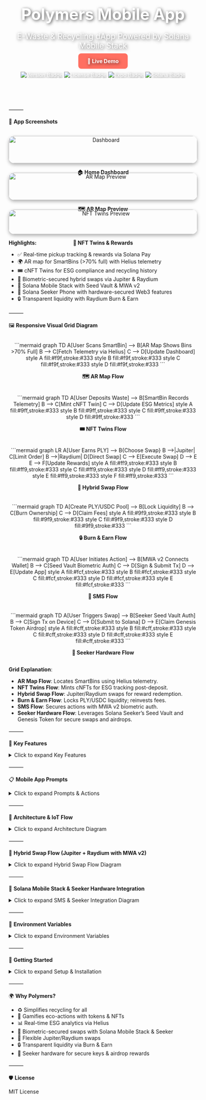 <!-- HERO SECTION -->

<div align="center" style="background: url('https://via.placeholder.com/1200x300?text=Polymers+Hero+Banner') no-repeat center/cover; border-radius: 15px; padding: 60px 20px; color: white; text-shadow: 2px 2px 8px rgba(0,0,0,0.7);">

<h1 style="font-size: 3em; margin-bottom: 10px;">Polymers Mobile App</h1>
<p style="font-size: 1.5em; margin-bottom: 20px;">E-Waste & Recycling dApp Powered by Solana Mobile Stack</p>

<a href="https://your-live-demo-link.com" style="background: #ff6f61; color: white; padding: 12px 24px; border-radius: 8px; text-decoration: none; font-weight: bold;">🚀 Live Demo</a>

<div style="margin-top: 20px;">
<img src="https://img.shields.io/badge/version-1.0%20Beta-blue" alt="Version Badge"/>
<img src="https://img.shields.io/badge/license-MIT-green" alt="License Badge"/>
<img src="https://img.shields.io/badge/Expo-React%20Native-yellow" alt="Expo Badge"/>
<img src="https://img.shields.io/badge/Solana-Blockchain-blueviolet" alt="Solana Badge"/>
</div>
</div>

⸻

🎨 **App Screenshots**

<div style="display: flex; flex-wrap: wrap; justify-content: center; gap: 25px; margin-top: 30px;">

<div style="flex: 1 1 260px; text-align: center; position: relative;">
<img src="https://via.placeholder.com/260x500?text=Dashboard" alt="Dashboard" style="width: 100%; border-radius: 15px; box-shadow: 0 4px 10px rgba(0,0,0,0.3); transition: transform 0.3s ease;" onmouseover="this.style.transform='scale(1.05)';" onmouseout="this.style.transform='scale(1)';"/>
<div style="position: absolute; top: 0; left: 0; right: 0; bottom: 0; background: rgba(0,0,0,0.5); opacity: 0; border-radius: 15px; display: flex; align-items: center; justify-content: center; color: white; font-weight: bold; transition: opacity 0.3s ease;" onmouseover="this.style.opacity='1';" onmouseout="this.style.opacity='0';">View Dashboard</div>
<p><b>🏠 Home Dashboard</b></p>
</div>

<div style="flex: 1 1 260px; text-align: center; position: relative;">
<img src="https://via.placeholder.com/260x500?text=AR+Map" alt="AR Map Preview" style="width: 100%; border-radius: 15px; box-shadow: 0 4px 10px rgba(0,0,0,0.3); transition: transform 0.3s ease;" onmouseover="this.style.transform='scale(1.05)';" onmouseout="this.style.transform='scale(1)';"/>
<div style="position: absolute; top: 0; left: 0; right: 0; bottom: 0; background: rgba(0,0,0,0.5); opacity: 0; border-radius: 15px; display: flex; align-items: center; justify-content: center; color: white; font-weight: bold; transition: opacity 0.3s ease;" onmouseover="this.style.opacity='1';" onmouseout="this.style.opacity='0';">Explore AR Map</div>
<p><b>🗺️ AR Map Preview</b></p>
</div>

<div style="flex: 1 1 260px; text-align: center; position: relative;">
<img src="https://via.placeholder.com/260x500?text=NFT+Twins" alt="NFT Twins Preview" style="width: 100%; border-radius: 15px; box-shadow: 0 4px 10px rgba(0,0,0,0.3); transition: transform 0.3s ease;" onmouseover="this.style.transform='scale(1.05)';" onmouseout="this.style.transform='scale(1)';"/>
<div style="position: absolute; top: 0; left: 0; right: 0; bottom: 0; background: rgba(0,0,0,0.5); opacity: 0; border-radius: 15px; display: flex; align-items: center; justify-content: center; color: white; font-weight: bold; transition: opacity 0.3s ease;" onmouseover="this.style.opacity='1';" onmouseout="this.style.opacity='0';">Check NFT Twins</div>
<p><b>🎨 NFT Twins & Rewards</b></p>
</div>

</div>

**Highlights:**
- ✅ Real-time pickup tracking & rewards via Solana Pay
- 🌍 AR map for SmartBins (>70% full) with Helius telemetry
- 🎟️ cNFT Twins for ESG compliance and recycling history
- 🔄 Biometric-secured hybrid swaps via Jupiter & Raydium
- 🔐 Solana Mobile Stack with Seed Vault & MWA v2
- 📱 Solana Seeker Phone with hardware-secured Web3 features
- 🔒 Transparent liquidity with Raydium Burn & Earn

⸻

🖼️ **Responsive Visual Grid Diagram**

<div style="display: flex; flex-wrap: wrap; justify-content: center; gap: 20px; margin-top: 30px;">

<div style="flex: 1 1 280px; text-align: center;">
```mermaid
graph TD
    A[User Scans SmartBin] --> B[AR Map Shows Bins >70% Full]
    B --> C[Fetch Telemetry via Helius]
    C --> D[Update Dashboard]
    style A fill:#f9f,stroke:#333
    style B fill:#f9f,stroke:#333
    style C fill:#f9f,stroke:#333
    style D fill:#f9f,stroke:#333
```
<p><b>🗺️ AR Map Flow</b></p>
</div>

<div style="flex: 1 1 280px; text-align: center;">
```mermaid
graph TD
    A[User Deposits Waste] --> B[SmartBin Records Telemetry]
    B --> C[Mint cNFT Twin]
    C --> D[Update ESG Metrics]
    style A fill:#9ff,stroke:#333
    style B fill:#9ff,stroke:#333
    style C fill:#9ff,stroke:#333
    style D fill:#9ff,stroke:#333
```
<p><b>🎟️ NFT Twins Flow</b></p>
</div>

<div style="flex: 1 1 280px; text-align: center;">
```mermaid
graph LR
    A[User Earns PLY] --> B{Choose Swap}
    B -->|Jupiter| C[Limit Order]
    B -->|Raydium| D[Direct Swap]
    C --> E[Execute Swap]
    D --> E
    E --> F[Update Rewards]
    style A fill:#ff9,stroke:#333
    style B fill:#ff9,stroke:#333
    style C fill:#ff9,stroke:#333
    style D fill:#ff9,stroke:#333
    style E fill:#ff9,stroke:#333
    style F fill:#ff9,stroke:#333
```
<p><b>🔄 Hybrid Swap Flow</b></p>
</div>

<div style="flex: 1 1 280px; text-align: center;">
```mermaid
graph TD
    A[Create PLY/USDC Pool] --> B[Lock Liquidity]
    B --> C[Burn Ownership]
    C --> D[Claim Fees]
    style A fill:#9f9,stroke:#333
    style B fill:#9f9,stroke:#333
    style C fill:#9f9,stroke:#333
    style D fill:#9f9,stroke:#333
```
<p><b>🔒 Burn & Earn Flow</b></p>
</div>

<div style="flex: 1 1 280px; text-align: center;">
```mermaid
graph TD
    A[User Initiates Action] --> B[MWA v2 Connects Wallet]
    B --> C[Seed Vault Biometric Auth]
    C --> D[Sign & Submit Tx]
    D --> E[Update App]
    style A fill:#fcf,stroke:#333
    style B fill:#fcf,stroke:#333
    style C fill:#fcf,stroke:#333
    style D fill:#fcf,stroke:#333
    style E fill:#fcf,stroke:#333
```
<p><b>🔐 SMS Flow</b></p>
</div>

<div style="flex: 1 1 280px; text-align: center;">
```mermaid
graph TD
    A[User Triggers Swap] --> B[Seeker Seed Vault Auth]
    B --> C[Sign Tx on Device]
    C --> D[Submit to Solana]
    D --> E[Claim Genesis Token Airdrop]
    style A fill:#cff,stroke:#333
    style B fill:#cff,stroke:#333
    style C fill:#cff,stroke:#333
    style D fill:#cff,stroke:#333
    style E fill:#cff,stroke:#333
```
<p><b>📱 Seeker Hardware Flow</b></p>
</div>

</div>

**Grid Explanation**:
- **AR Map Flow**: Locates SmartBins using Helius telemetry.
- **NFT Twins Flow**: Mints cNFTs for ESG tracking post-deposit.
- **Hybrid Swap Flow**: Jupiter/Raydium swaps for reward redemption.
- **Burn & Earn Flow**: Locks PLY/USDC liquidity; reinvests fees.
- **SMS Flow**: Secures actions with MWA v2 biometric auth.
- **Seeker Hardware Flow**: Leverages Solana Seeker’s Seed Vault and Genesis Token for secure swaps and airdrops.

⸻

📱 **Key Features**

<details>
<summary>Click to expand Key Features</summary>

**🛒 Schedule Pickups**  
- Book e-waste/recycling pickups  
- Assign SmartBins  
- Track status in real-time  

**📊 SmartBin Telemetry**  
- Sensors for fill level, weight, contamination  
- Historical analytics  
- Automated Solana rewards  
- OTA updates via Expo  

**💰 Solana Rewards & NFT Twins**  
- Tokens: PLY, CARB, EWASTE  
- cNFT Twins for ESG compliance  
- Biometric swaps via Solana Pay, Jupiter, Raydium  
- Gamified missions & leaderboards  

**🔮 Predictive Analytics & ESG**  
- Predict fill levels & collection times  
- ESG metrics (e.g., carbon footprint)  
- AI/LLM query support  

**🔒 Burn & Earn Liquidity**  
- Lock PLY/USDC pools for trust  
- Burn ownership for transparency  
- Reinvest fees in rewards  

**🔐 Solana Mobile Stack & Seeker Hardware**  
- Seed Vault for secure key storage on Seeker  
- MWA v2 for biometric transaction signing  
- Solana Pay for QR/NFC payments  
- Genesis Token for airdrops & ecosystem perks  

</details>

⸻

📋 **Mobile App Prompts**

<details>
<summary>Click to expand Prompts & Actions</summary>

| Category       | Prompt Example                              | Action / Flow                                                                 |
|----------------|---------------------------------------------|------------------------------------------------------------------------------|
| Pickups        | “Schedule pickup for tomorrow”             | Books pickup → assigns SmartBin → triggers rewards                           |
| SmartBins      | “Show bins >70% full”                      | AR map → Helius telemetry → dashboard update                                 |
| SmartBins      | “Add IoT reading”                          | Updates telemetry → analytics → rewards                                      |
| Rewards        | “Check PLY balance”                        | Queries Solana → updates wallet & NFT Twins                                  |
| Rewards        | “Swap 50 PLY to USDC”                      | MWA v2 biometric swap (Jupiter/Raydium) → updates balances                   |
| ESG            | “Show carbon footprint”                    | Computes from telemetry & NFT Twins → displays                               |
| Predictions    | “Predict Bin #12 collection”               | ML on telemetry → shows ETA                                                 |
| Gamification   | “Show leaderboard”                         | Retrieves missions/scores → updates display                                  |

</details>

⸻

🔧 **Architecture & IoT Flow**

<details>
<summary>Click to expand Architecture Diagram</summary>

```mermaid
graph LR
    A[User Deposits Waste] --> B[SmartBin Records Telemetry]
    B --> C[Update Historical Data]
    C --> D[Compute Analytics]
    D --> E[Rewards & NFT Twins via MWA v2]
    E --> F[Update App UI]
```

- **Telemetry**: Synced to backend  
- **Analytics**: Real-time metrics  
- **Rewards**: Biometric-secured via Solana Pay  
- **NFT Twins**: ESG compliance tracking  

</details>

⸻

🔄 **Hybrid Swap Flow (Jupiter + Raydium with MWA v2)**

<details>
<summary>Click to expand Hybrid Swap Flow Diagram</summary>

```mermaid
graph LR
    A[User Earns PLY] --> B{Choose Swap}
    B -->|Jupiter| C[Jupiter API Quote]
    C --> D[MWA v2 Biometric Auth]
    D --> E[Store Order On-Chain]
    E --> F[Keepers Monitor Price]
    F -->|Price Hit| G[Execute Swap]
    B -->|Raydium| H[Raydium SDK Quote]
    H --> I[MWA v2 Biometric Auth]
    I --> J[Submit to Helius RPC]
    G --> K[Helius Webhook]
    J --> K
    K --> L[Update Supabase & NFT Twins]
    L --> M[Refresh UI & Gamification]
```

**Flow Explanation**:
- **Jupiter**: Biometric-secured limit orders via MWA v2.
- **Raydium**: Immediate swaps with Seed Vault signing.
- **Unified UX**: Helius webhooks update Supabase, mint NFT Twins, and refresh AR map/leaderboards.

</details>

⸻

🔐 **Solana Mobile Stack & Seeker Hardware Integration**

<details>
<summary>Click to expand SMS & Seeker Integration Diagram</summary>

```mermaid
graph TD
    A[User Initiates Action] --> B[MWA v2 Connects Wallet]
    B --> C[Seeker Seed Vault Biometric Auth]
    C --> D{Auth Success?}
    D -->|Yes| E[Sign Tx: Swap/Mint]
    D -->|No| F[Retry or PIN Fallback]
    E --> G[Submit to Helius RPC]
    G --> H[Helius Webhook Confirms]
    H --> I[Update Supabase & App UI]
    I --> J[Claim Genesis Token Airdrop]
```

**Integration Explanation**:
- **Seed Vault**: Secures keys in Seeker’s hardware enclave; biometric auth for swaps/NFT mints.
- **MWA v2**: Connects to wallets (Phantom, Seed Vault) with `solana:` deep-links.
- **Solana Pay**: QR/NFC payments optimized for Seeker’s 5G/NFC.
- **Genesis Token**: Unlocks airdrops, enhancing Polymers’ reward system.
- **Benefits**: Secure, fast UX for reward redemptions, ESG tracking, and airdrop claims on Seeker.

</details>

⸻

🔑 **Environment Variables**

<details>
<summary>Click to expand Environment Variables</summary>

| Variable                     | Description                          | Example                              |
|------------------------------|--------------------------------------|--------------------------------------|
| NEXT_PUBLIC_SOLANA_RPC_URL   | Helius RPC endpoint                  | https://rpc.helius.dev?api-key=...   |
| NEXT_PUBLIC_SUPABASE_URL     | Supabase URL                         | https://xyzcompany.supabase.co       |
| NEXT_PUBLIC_SUPABASE_ANON_KEY| Supabase anon key                    | public-anon-key                      |
| PLY_MINT                     | PLY token mint                       | PLY_TOKEN_MINT_ADDRESS               |
| CARB_MINT                    | CARB token mint                      | CARB_TOKEN_MINT_ADDRESS              |
| EWASTE_MINT                  | EWASTE token mint                    | EWASTE_TOKEN_MINT_ADDRESS            |
| USDC_MINT                    | USDC token mint                      | EPjFWdd5AufqSSqeM2qN1xzybapC8G4wEGGkZwyTDt1v |
| REWARD_WALLET_ADDRESS        | Reward wallet key                    | REWARD_WALLET_PUBLIC_KEY             |
| PRIVY_APP_ID                 | Privy auth ID                        | privy-app-id                         |
| CHAINLINK_API_KEY            | Chainlink oracle key                 | chainlink-key                        |
| BUBBLEGUM_TREE_ID            | Bubblegum Merkle Tree ID             | TREE_PUBLIC_KEY                      |
| CANDY_MACHINE_ID             | Candy Machine ID                     | CANDY_MACHINE_PUBLIC_KEY             |
| HELIUS_API_KEY               | Helius Webhook key                   | helius-api-key                       |
| NEXT_PUBLIC_ENV              | Environment (dev/test/prod)          | production                           |

</details>

⸻

🚀 **Getting Started**

<details>
<summary>Click to expand Setup & Installation</summary>

**Prerequisites**  
- Node.js ≥16, npm ≥8  
- Expo CLI: `npm install -g expo-cli`  
- Solana CLI  
- Supabase (backend)  
- Privy.io (auth)  
- TensorFlow.js (analytics)  
- SDKs: `@solana/pay`, `@solana/web3.js`, `@solana/spl-token`, `@jup-ag/api`, `@raydium-io/raydium-sdk`, `@solana-mobile/mobile-wallet-adapter-protocol-web3js@^2.2.3`, `@solana/wallet-adapter-react@^0.15.35`, `react-native-get-random-values`, `buffer`, `expo-crypto`, `react-native-qrcode-svg`

**Installation**

```bash
git clone https://github.com/PolymersNetwork/polymers-recycling-app.git
cd polymers-recycling-app
npm ci
cp .env.example .env
# Configure environment variables
npx expo start
```

**Build & Deploy**

```bash
# iOS
npx eas build --platform ios
# Android (SMS & Seeker-optimized)
npx expo run:android
# OTA Updates
npx eas update
```

</details>

⸻

🌍 **Why Polymers?**
- ♻️ Simplifies recycling for all  
- 🎨 Gamifies eco-actions with tokens & NFTs  
- 📊 Real-time ESG analytics via Helius  
- 🔐 Biometric-secured swaps with Solana Mobile Stack & Seeker  
- 🔄 Flexible Jupiter/Raydium swaps  
- 🔒 Transparent liquidity via Burn & Earn  
- 📱 Seeker hardware for secure keys & airdrop rewards  

⸻

🛡 **License**

MIT License
